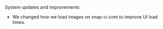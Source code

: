 System updates and improvements

* We changed how we load images on snap-ci.com to improve UI load times.
